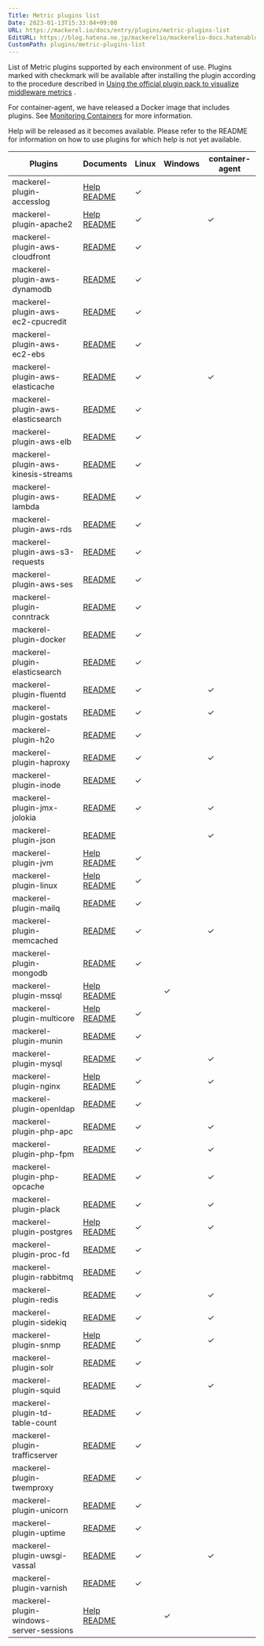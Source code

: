 ```yaml
---
Title: Metric plugins list
Date: 2023-01-13T15:33:04+09:00
URL: https://mackerel.io/docs/entry/plugins/metric-plugins-list
EditURL: https://blog.hatena.ne.jp/mackerelio/mackerelio-docs.hatenablog.mackerel.io/atom/entry/4207112889953808016
CustomPath: plugins/metric-plugins-list
---
```


List of Metric plugins supported by each environment of use. Plugins marked with checkmark will be available after installing the plugin according to the procedure described in [Using the official plugin pack to visualize middleware metrics](https://mackerel.io/docs/entry/howto/mackerel-agent-plugins) .

For container-agent, we have released a Docker image that includes plugins. See [Monitoring Containers](https://mackerel.io/docs/entry/howto/container-agent) for more information. 

Help will be released as it becomes available. Please refer to the README for information on how to use plugins for which help is not yet available.

| Plugins                                   | Documents                                                                                                                                                                                                        | Linux | Windows | container-agent |
| --------------------------------------- | ------------------------------------------------------------------------------------------------------------------------------------------------------------------------------------------------------------- | ----- | ------- | --------------- |
| mackerel-plugin-accesslog               | [Help](https://mackerel.io/docs/entry/plugins/mackerel-plugin-accesslog)<br>[README](https://github.com/mackerelio/mackerel-agent-plugins/tree/master/mackerel-plugin-accesslog)                             | ✓     |         |                 |
| mackerel-plugin-apache2                 | [Help](https://mackerel.io/docs/entry/plugins/mackerel-plugin-apache2)<br>[README](https://github.com/mackerelio/mackerel-agent-plugins/tree/master/mackerel-plugin-apache2)                                 | ✓     |         | ✓               |
| mackerel-plugin-aws-cloudfront          | [README](https://github.com/mackerelio/mackerel-agent-plugins/tree/master/mackerel-plugin-aws-cloudfront)                                                                                               | ✓     |         |                 |
| mackerel-plugin-aws-dynamodb            | [README](https://github.com/mackerelio/mackerel-agent-plugins/tree/master/mackerel-plugin-aws-dynamodb)                                                                                                 | ✓     |         |                 |
| mackerel-plugin-aws-ec2-cpucredit       | [README](https://github.com/mackerelio/mackerel-agent-plugins/tree/master/mackerel-plugin-aws-ec2-cpucredit)                                                                                            | ✓     |         |                 |
| mackerel-plugin-aws-ec2-ebs             | [README](https://github.com/mackerelio/mackerel-agent-plugins/tree/master/mackerel-plugin-aws-ec2-ebs)                                                                                                  | ✓     |         |                 |
| mackerel-plugin-aws-elasticache         | [README](https://github.com/mackerelio/mackerel-agent-plugins/tree/master/mackerel-plugin-aws-elasticache)                                                                                              | ✓     |         | ✓               |
| mackerel-plugin-aws-elasticsearch       | [README](https://github.com/mackerelio/mackerel-agent-plugins/tree/master/mackerel-plugin-aws-elasticsearch)                                                                                            | ✓     |         |                 |
| mackerel-plugin-aws-elb                 | [README](https://github.com/mackerelio/mackerel-agent-plugins/tree/master/mackerel-plugin-aws-elb)                                                                                                      | ✓     |         |                 |
| mackerel-plugin-aws-kinesis-streams     | [README](https://github.com/mackerelio/mackerel-agent-plugins/tree/master/mackerel-plugin-aws-kinesis-streams)                                                                                          | ✓     |         |                 |
| mackerel-plugin-aws-lambda              | [README](https://github.com/mackerelio/mackerel-agent-plugins/tree/master/mackerel-plugin-aws-lambda)                                                                                                   | ✓     |         |                 |
| mackerel-plugin-aws-rds                 | [README](https://github.com/mackerelio/mackerel-agent-plugins/tree/master/mackerel-plugin-aws-rds)                                                                                                      | ✓     |         |                 |
| mackerel-plugin-aws-s3-requests         | [README](https://github.com/mackerelio/mackerel-agent-plugins/tree/master/mackerel-plugin-aws-s3-requests)                                                                                              | ✓     |         |                 |
| mackerel-plugin-aws-ses                 | [README](https://github.com/mackerelio/mackerel-agent-plugins/tree/master/mackerel-plugin-aws-ses)                                                                                                      | ✓     |         |                 |
| mackerel-plugin-conntrack               | [README](https://github.com/mackerelio/mackerel-agent-plugins/tree/master/mackerel-plugin-conntrack)                                                                                                    | ✓     |         |                 |
| mackerel-plugin-docker                  | [README](https://github.com/mackerelio/mackerel-agent-plugins/tree/master/mackerel-plugin-docker)                                                                                                       | ✓     |         |                 |
| mackerel-plugin-elasticsearch           | [README](https://github.com/mackerelio/mackerel-agent-plugins/tree/master/mackerel-plugin-elasticsearch)                                                                                                | ✓     |         |                 |
| mackerel-plugin-fluentd                 | [README](https://github.com/mackerelio/mackerel-agent-plugins/tree/master/mackerel-plugin-fluentd)                                                                                                      | ✓     |         | ✓               |
| mackerel-plugin-gostats                 | [README](https://github.com/mackerelio/mackerel-agent-plugins/tree/master/mackerel-plugin-gostats)                                                                                                      | ✓     |         | ✓               |
| mackerel-plugin-h2o                     | [README](https://github.com/mackerelio/mackerel-agent-plugins/tree/master/mackerel-plugin-h2o)                                                                                                          | ✓     |         |                 |
| mackerel-plugin-haproxy                 | [README](https://github.com/mackerelio/mackerel-agent-plugins/tree/master/mackerel-plugin-haproxy)                                                                                                      | ✓     |         | ✓               |
| mackerel-plugin-inode                   | [README](https://github.com/mackerelio/mackerel-agent-plugins/tree/master/mackerel-plugin-inode)                                                                                                        | ✓     |         |                 |
| mackerel-plugin-jmx-jolokia             | [README](https://github.com/mackerelio/mackerel-agent-plugins/tree/master/mackerel-plugin-jmx-jolokia)                                                                                                  | ✓     |         | ✓               |
| mackerel-plugin-json                    | [README](https://github.com/mackerelio/mackerel-plugin-json)                                                                                                                                            |       |         | ✓                |
| mackerel-plugin-jvm                     | [Help](https://mackerel.io/docs/entry/plugins/mackerel-plugin-jvm)<br>[README](https://github.com/mackerelio/mackerel-agent-plugins/tree/master/mackerel-plugin-jvm)                                         | ✓     |         |                 |
| mackerel-plugin-linux                   | [Help](https://mackerel.io/docs/entry/plugins/mackerel-plugin-linux)<br>[README](https://github.com/mackerelio/mackerel-agent-plugins/tree/master/mackerel-plugin-linux)                                     | ✓     |         |                 |
| mackerel-plugin-mailq                   | [README](https://github.com/mackerelio/mackerel-agent-plugins/tree/master/mackerel-plugin-mailq)                                                                                                        | ✓     |         |                 |
| mackerel-plugin-memcached               | [README](https://github.com/mackerelio/mackerel-agent-plugins/tree/master/mackerel-plugin-memcached)                                                                                                    | ✓     |         | ✓               |
| mackerel-plugin-mongodb                 | [README](https://github.com/mackerelio/mackerel-agent-plugins/tree/master/mackerel-plugin-mongodb)                                                                                                      | ✓     |         |                 |
| mackerel-plugin-mssql                   | [Help](https://mackerel.io/docs/entry/plugins/mackerel-plugin-mssql)<br>[README](https://github.com/mackerelio/mackerel-agent-plugins/tree/master/mackerel-plugin-mssql)                                     |       | ✓       |                 |
| mackerel-plugin-multicore               | [Help](https://mackerel.io/docs/entry/plugins/mackerel-plugin-multicore)<br>[README](https://github.com/mackerelio/mackerel-agent-plugins/tree/master/mackerel-plugin-multicore)                             | ✓     |         |                 |
| mackerel-plugin-munin                   | [README](https://github.com/mackerelio/mackerel-agent-plugins/tree/master/mackerel-plugin-munin)                                                                                                        | ✓     |         |                 |
| mackerel-plugin-mysql                   | [README](https://github.com/mackerelio/mackerel-plugin-mysql)                                                                                                        | ✓     |         | ✓               |
| mackerel-plugin-nginx                   | [Help](https://mackerel.io/docs/entry/plugins/mackerel-plugin-nginx)<br>[README](https://github.com/mackerelio/mackerel-agent-plugins/tree/master/mackerel-plugin-nginx)                               | ✓     |         | ✓               |
| mackerel-plugin-openldap                | [README](https://github.com/mackerelio/mackerel-agent-plugins/tree/master/mackerel-plugin-openldap)                                                                                                     | ✓     |         |                 |
| mackerel-plugin-php-apc                 | [README](https://github.com/mackerelio/mackerel-agent-plugins/tree/master/mackerel-plugin-php-apc)                                                                                                      | ✓     |         | ✓               |
| mackerel-plugin-php-fpm                 | [README](https://github.com/mackerelio/mackerel-agent-plugins/tree/master/mackerel-plugin-php-fpm)                                                                                                      | ✓     |         | ✓               |
| mackerel-plugin-php-opcache             | [README](https://github.com/mackerelio/mackerel-agent-plugins/tree/master/mackerel-plugin-php-opcache)                                                                                                  | ✓     |         | ✓               |
| mackerel-plugin-plack                   | [README](https://github.com/mackerelio/mackerel-agent-plugins/tree/master/mackerel-plugin-plack)                                                                                                        | ✓     |         | ✓               |
| mackerel-plugin-postgres                | [Help](https://mackerel.io/docs/entry/plugins/mackerel-plugin-postgres)<br>[README](https://github.com/mackerelio/mackerel-agent-plugins/tree/master/mackerel-plugin-postgres)                                                                                                     | ✓     |         | ✓               |
| mackerel-plugin-proc-fd                 | [README](https://github.com/mackerelio/mackerel-agent-plugins/tree/master/mackerel-plugin-proc-fd)                                                                                                      | ✓     |         |                 |
| mackerel-plugin-rabbitmq                | [README](https://github.com/mackerelio/mackerel-agent-plugins/tree/master/mackerel-plugin-rabbitmq)                                                                                                     | ✓     |         |                 |
| mackerel-plugin-redis                   | [README](https://github.com/mackerelio/mackerel-agent-plugins/tree/master/mackerel-plugin-redis)                                                                                                        | ✓     |         | ✓               |
| mackerel-plugin-sidekiq                 | [README](https://github.com/mackerelio/mackerel-agent-plugins/tree/master/mackerel-plugin-sidekiq)                                                                                                      | ✓     |         | ✓               |
| mackerel-plugin-snmp                    | [Help](https://mackerel.io/docs/entry/plugins/mackerel-plugin-snmp)<br>[README]()                                                                                                                            | ✓     |         | ✓               |
| mackerel-plugin-solr                    | [README](https://github.com/mackerelio/mackerel-agent-plugins/tree/master/mackerel-plugin-solr)                                                                                                         | ✓     |         |                 |
| mackerel-plugin-squid                   | [README](https://github.com/mackerelio/mackerel-agent-plugins/tree/master/mackerel-plugin-squid)                                                                                                        | ✓     |         | ✓               |
| mackerel-plugin-td-table-count          | [README](https://github.com/mackerelio/mackerel-agent-plugins/tree/master/mackerel-plugin-td-table-count)                                                                                               | ✓     |         |                 |
| mackerel-plugin-trafficserver           | [README](https://github.com/mackerelio/mackerel-agent-plugins/tree/master/mackerel-plugin-trafficserver)                                                                                                | ✓     |         |                 |
| mackerel-plugin-twemproxy               | [README](https://github.com/mackerelio/mackerel-agent-plugins/tree/master/mackerel-plugin-twemproxy)                                                                                                    | ✓     |         |                 |
| mackerel-plugin-unicorn                 | [README](https://github.com/mackerelio/mackerel-agent-plugins/tree/master/mackerel-plugin-unicorn)                                                                                                      | ✓     |         |                 |
| mackerel-plugin-uptime                  | [README](https://github.com/mackerelio/mackerel-agent-plugins/tree/master/mackerel-plugin-uptime)                                                                                                       | ✓     |         |                 |
| mackerel-plugin-uwsgi-vassal            | [README](https://github.com/mackerelio/mackerel-agent-plugins/tree/master/mackerel-plugin-uwsgi-vassal)                                                                                                 | ✓     |         | ✓               |
| mackerel-plugin-varnish                 | [README](https://github.com/mackerelio/mackerel-agent-plugins/tree/master/mackerel-plugin-varnish)                                                                                                      | ✓     |         |                 |
| mackerel-plugin-windows-server-sessions | [Help](https://mackerel.io/docs/entry/plugins/mackerel-plugin-windows-server-sessions)<br>[README](https://github.com/mackerelio/mackerel-agent-plugins/tree/master/mackerel-plugin-windows-server-sessions) |       | ✓       |                 |
